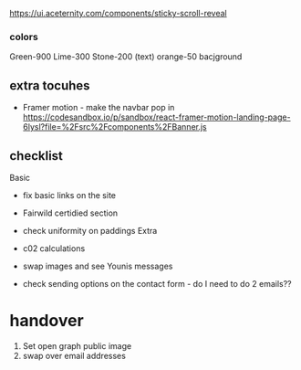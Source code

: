 https://ui.aceternity.com/components/sticky-scroll-reveal



### colors 
Green-900
Lime-300
Stone-200 (text)
orange-50 bacjground

 

## extra tocuhes

- Framer motion - make the navbar pop in
https://codesandbox.io/p/sandbox/react-framer-motion-landing-page-6lysl?file=%2Fsrc%2Fcomponents%2FBanner.js 
 
## checklist 

 

Basic
- fix basic links on the site
- Fairwild certidied section
- check uniformity on paddings 
Extra

- c02 calculations
- swap images and see Younis messages 
- check sending options on the contact form - do I need to do 2 emails??
 


# handover

1. Set open graph public image
2. swap over email addresses
